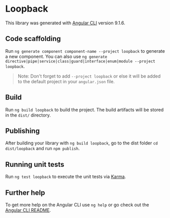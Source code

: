 # Loopback

This library was generated with [Angular CLI](https://github.com/angular/angular-cli) version 9.1.6.

## Code scaffolding

Run `ng generate component component-name --project loopback` to generate a new component. You can also use `ng generate directive|pipe|service|class|guard|interface|enum|module --project loopback`.
> Note: Don't forget to add `--project loopback` or else it will be added to the default project in your `angular.json` file. 

## Build

Run `ng build loopback` to build the project. The build artifacts will be stored in the `dist/` directory.

## Publishing

After building your library with `ng build loopback`, go to the dist folder `cd dist/loopback` and run `npm publish`.

## Running unit tests

Run `ng test loopback` to execute the unit tests via [Karma](https://karma-runner.github.io).

## Further help

To get more help on the Angular CLI use `ng help` or go check out the [Angular CLI README](https://github.com/angular/angular-cli/blob/master/README.md).
